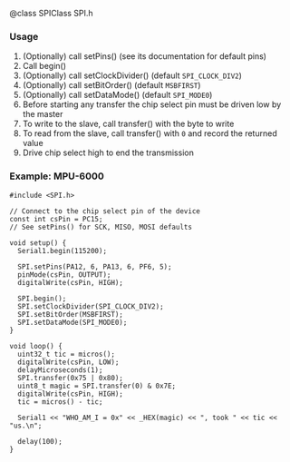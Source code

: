 @class SPIClass SPI.h

### Usage

1. (Optionally) call setPins() (see its documentation for default pins)
2. Call begin()
3. (Optionally) call setClockDivider() (default `SPI_CLOCK_DIV2`)
4. (Optionally) call setBitOrder() (default `MSBFIRST`)
5. (Optionally) call setDataMode() (default `SPI_MODE0`)
6. Before starting any transfer the chip select pin must be driven low by the master
7. To write to the slave, call transfer() with the byte to write
8. To read from the slave, call transfer() with `0` and record the returned value
9. Drive chip select high to end the transmission

### Example: MPU-6000

~~~{.cpp}
#include <SPI.h>

// Connect to the chip select pin of the device
const int csPin = PC15;
// See setPins() for SCK, MISO, MOSI defaults

void setup() {
  Serial1.begin(115200);
  
  SPI.setPins(PA12, 6, PA13, 6, PF6, 5);
  pinMode(csPin, OUTPUT);
  digitalWrite(csPin, HIGH);
  
  SPI.begin();
  SPI.setClockDivider(SPI_CLOCK_DIV2);
  SPI.setBitOrder(MSBFIRST);
  SPI.setDataMode(SPI_MODE0);
}

void loop() {
  uint32_t tic = micros();
  digitalWrite(csPin, LOW);
  delayMicroseconds(1);
  SPI.transfer(0x75 | 0x80);
  uint8_t magic = SPI.transfer(0) & 0x7E;
  digitalWrite(csPin, HIGH);
  tic = micros() - tic;
  
  Serial1 << "WHO_AM_I = 0x" << _HEX(magic) << ", took " << tic << "us.\n";

  delay(100);
}
~~~
